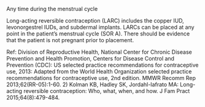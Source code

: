 Any time during the menstrual cycle

Long-acting reversible contraception (LARC) includes the copper IUD, levonorgestrel IUDs, and subdermal implants. LARCs can be placed at any point in the patient’s menstrual cycle (SOR A). There should be evidence that the patient is not pregnant prior to placement.

Ref: Division of Reproductive Health, National Center for Chronic Disease Prevention and Health Promotion, Centers for Disease Control and Prevention (CDC): US selected practice recommendations for contraceptive use, 2013: Adapted from the World Health Organization selected practice recommendations for contraceptive use, 2nd edition. MMWR Recomm Rep 2013;62(RR-05):1-60.  2) Kolman KB, Hadley SK, Jordahl-Iafrato MA: Long-acting reversible contraception: Who, what, when, and how. J Fam Pract 2015;64(8):479-484.